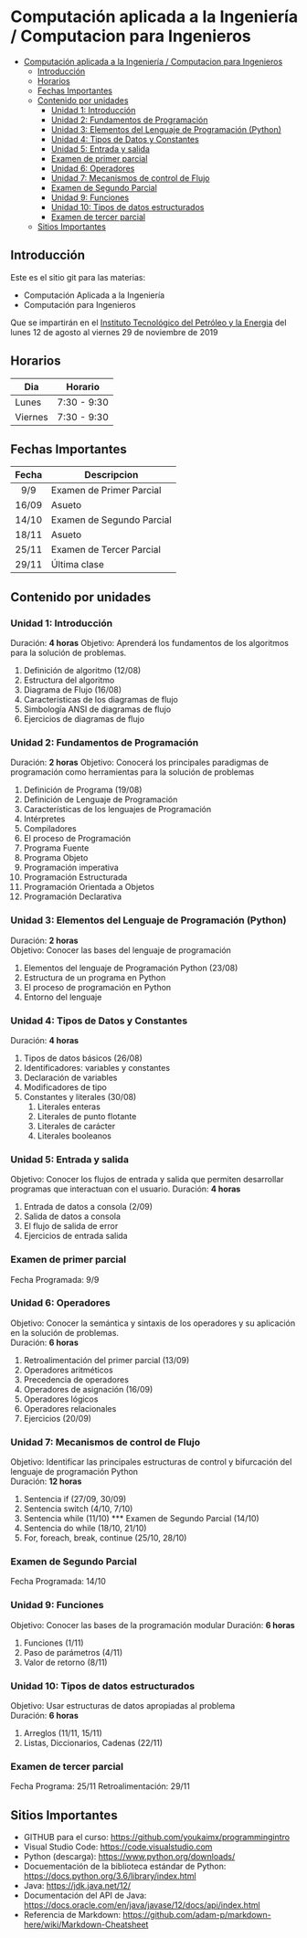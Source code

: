 # Computación aplicada a la Ingeniería / Computacion para Ingenieros

- [Computación aplicada a la Ingeniería / Computacion para Ingenieros](#computación-aplicada-a-la-ingeniería--computacion-para-ingenieros)
  - [Introducción](#introducción)
  - [Horarios](#horarios)
  - [Fechas Importantes](#fechas-importantes)
  - [Contenido por unidades](#contenido-por-unidades)
    - [Unidad 1: Introducción](#unidad-1-introducción)
    - [Unidad 2: Fundamentos de Programación](#unidad-2-fundamentos-de-programación)
    - [Unidad 3: Elementos del Lenguaje de Programación (Python)](#unidad-3-elementos-del-lenguaje-de-programación-python)
    - [Unidad 4: Tipos de Datos y Constantes](#unidad-4-tipos-de-datos-y-constantes)
    - [Unidad 5: Entrada y salida](#unidad-5-entrada-y-salida)
    - [Examen de primer parcial](#examen-de-primer-parcial)
    - [Unidad 6: Operadores](#unidad-6-operadores)
    - [Unidad 7: Mecanismos de control de Flujo](#unidad-7-mecanismos-de-control-de-flujo)
    - [Examen de Segundo Parcial](#examen-de-segundo-parcial)
    - [Unidad 9: Funciones](#unidad-9-funciones)
    - [Unidad 10: Tipos de datos estructurados](#unidad-10-tipos-de-datos-estructurados)
    - [Examen de tercer parcial](#examen-de-tercer-parcial)
  - [Sitios Importantes](#sitios-importantes)

## Introducción
Este es el sitio git para las materias:
- Computación Aplicada a la Ingeniería
- Computación para Ingenieros

Que se impartirán en el [Instituto Tecnológico del Petróleo y la Energia](https://www.itpe.mx/) del lunes 12 de agosto al viernes 29 de noviembre de 2019

## Horarios
| Dia     | Horario     |
| ------- | ----------- |
| Lunes   | 7:30 - 9:30 |
| Viernes | 7:30 - 9:30 |

## Fechas Importantes
| Fecha | Descripcion |
| :---: | --- |
| 9/9 | Examen de Primer Parcial | 
| 16/09 | Asueto | 
| 14/10 | Examen de Segundo Parcial |
| 18/11 | Asueto | 
| 25/11 | Examen de Tercer Parcial |
| 29/11 | Última clase |

## Contenido por unidades
### Unidad 1: Introducción
Duración: **4 horas**
Objetivo: Aprenderá los fundamentos de los algoritmos para la solución de problemas.  
1. Definición de algoritmo (12/08)
2. Estructura del algoritmo
3. Diagrama de Flujo (16/08)
4. Características de los diagramas de flujo
5. Simbología ANSI de diagramas de flujo
6. Ejercicios de diagramas de flujo

### Unidad 2: Fundamentos de Programación  
Duración: **2 horas**
Objetivo: Conocerá los principales paradigmas de programación como herramientas para la solución de problemas 
1. Definición de Programa (19/08)
2. Definición de Lenguaje de Programación
3. Características de los lenguajes de Programación
4. Intérpretes
5. Compiladores
6. El proceso de Programación
7. Programa Fuente
8. Programa Objeto
9. Programación imperativa
10. Programación Estructurada
11. Programación Orientada a Objetos
12. Programación Declarativa

### Unidad 3: Elementos del Lenguaje de Programación (Python)
Duración: **2 horas**   
Objetivo: Conocer las bases del lenguaje de programación  
1. Elementos del lenguaje de Programación Python (23/08)
2. Estructura de un programa en Python
3. El proceso de programación en Python
4. Entorno del lenguaje
   
### Unidad 4: Tipos de Datos y Constantes
Duración: **4 horas**   
1. Tipos de datos básicos (26/08)
2. Identificadores: variables y constantes
3. Declaración de variables
4. Modificadores de tipo
5. Constantes y literales (30/08)
   1. Literales enteras
   2. Literales de punto flotante
   3. Literales de carácter
   4. Literales booleanos

### Unidad 5: Entrada y salida
Objetivo: Conocer los flujos de entrada y salida que permiten desarrollar programas que interactuan con el usuario. 
Duración: **4 horas** 
1. Entrada de datos a consola (2/09)
2. Salida de datos a consola
3. El flujo de salida de error
4. Ejercicios de entrada salida

### Examen de primer parcial 
Fecha Programada: 9/9

### Unidad 6: Operadores
Objetivo: Conocer la semántica y sintaxis de los operadores y su aplicación en la solución de problemas.  
Duración: **6 horas**    
1. Retroalimentación del primer parcial (13/09)
2. Operadores aritméticos 
3. Precedencia de operadores
4. Operadores de asignación (16/09)
5. Operadores lógicos
6. Operadores relacionales
7. Ejercicios (20/09)

### Unidad 7: Mecanismos de control de Flujo
Objetivo: Identificar las principales estructuras de control y bifurcación del lenguaje de programación Python  
Duración: **12 horas**
1. Sentencia if (27/09, 30/09)
2. Sentencia switch (4/10, 7/10)
3. Sentencia while (11/10)
   *** Examen de Segundo Parcial (14/10)
4. Sentencia do while (18/10, 21/10)
5. For, foreach, break, continue (25/10, 28/10)
   
### Examen de Segundo Parcial
Fecha Programada: 14/10

### Unidad 9: Funciones
Objetivo: Conocer las bases de la programación modular 
Duración: **6 horas**
1. Funciones (1/11)
2. Paso de parámetros (4/11)
3. Valor de retorno (8/11)
   
### Unidad 10: Tipos de datos estructurados
Objetivo: Usar estructuras de datos apropiadas al problema  
Duración: **6 horas**
1. Arreglos (11/11, 15/11)
2. Listas, Diccionarios, Cadenas (22/11)

### Examen de tercer parcial 
Fecha Programa: 25/11
Retroalimentación: 29/11

## Sitios Importantes
- GITHUB para el curso: https://github.com/youkaimx/programmingintro
- Visual Studio Code: https://code.visualstudio.com
- Python (descarga): https://www.python.org/downloads/
- Docuementación de la biblioteca estándar de Python: https://docs.python.org/3.6/library/index.html
- Java: https://jdk.java.net/12/
- Documentación del API de Java: https://docs.oracle.com/en/java/javase/12/docs/api/index.html
- Referencia de Markdown: https://github.com/adam-p/markdown-here/wiki/Markdown-Cheatsheet
